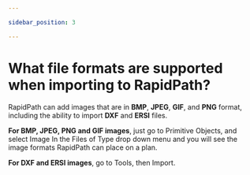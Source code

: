 ```yaml
---

sidebar_position: 3

---
```

# What file formats are supported when importing to RapidPath?

RapidPath can add images that are in **BMP**, **JPEG**, **GIF**, and **PNG** format, including the ability to import **DXF** and **ERSI** files.

**For BMP, JPEG, PNG and GIF images**, just go to Primitive Objects, and select Image In the Files of Type drop down menu and you will see the image formats RapidPath can place on a plan.

**For DXF and ERSI images**, go to Tools, then Import.
